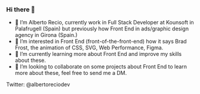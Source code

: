 ### Hi there 👋

- 👋 I’m Alberto Recio, currently work in Full Stack Developer at Kounsoft in Palafrugell (Spain) but previously how Front End in ads/graphic design agency in Girona (Spain.)
- 👀 I’m interested in Front End (front-of-the-front-end) how it says Brad Frost, the animation of CSS, SVG, Web Performance, Figma.
- 🌱 I’m currently learning more about Front End and improve my skills about these.
- 💞️ I’m looking to collaborate on some projects about Front End to learn more about these, feel free to send me a DM.

Twitter: @albertoreciodev

